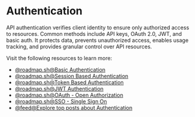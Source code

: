 # Authentication

API authentication verifies client identity to ensure only authorized access to resources. Common methods include API keys, OAuth 2.0, JWT, and basic auth. It protects data, prevents unauthorized access, enables usage tracking, and provides granular control over API resources.

Visit the following resources to learn more:

- [@roadmap.sh@Basic Authentication](https://roadmap.sh/guides/basic-authentication)
- [@roadmap.sh@Session Based Authentication](https://roadmap.sh/guides/session-authentication)
- [@roadmap.sh@Token Based Authentication](https://roadmap.sh/guides/token-authentication)
- [@roadmap.sh@JWT Authentication](https://roadmap.sh/guides/jwt-authentication)
- [@roadmap.sh@OAuth - Open Authorization](https://roadmap.sh/guides/oauth)
- [@roadmap.sh@SSO - Single Sign On](https://roadmap.sh/guides/sso)
- [@feed@Explore top posts about Authentication](https://app.daily.dev/tags/authentication?ref=roadmapsh)
